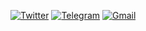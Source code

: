 [![Twitter](https://badgen.net/badge/icon/twitter?icon=twitter&label)](https://twitter.com/sahashansira)
[![Telegram](https://badgen.net/badge/icon/telegram?icon=telegram&label)](https://t.me/sahashansira)
[![Gmail](https://badgen.net/badge/icon/gmail?icon=gmail&label)](https://gmail.com/sahashansira)
